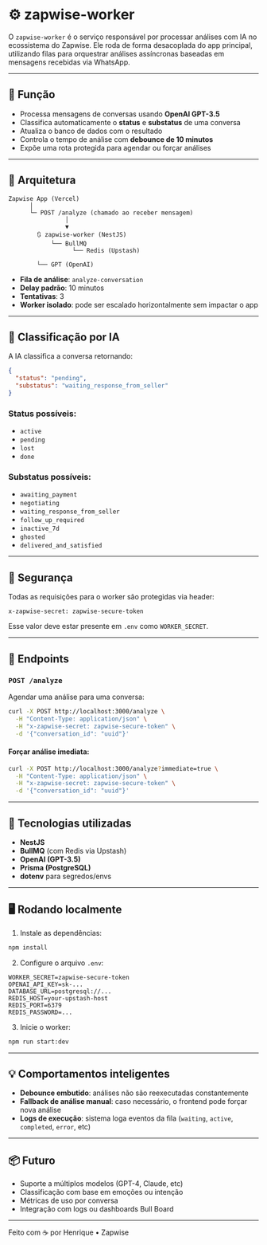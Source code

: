 # ⚙️ zapwise-worker

O `zapwise-worker` é o serviço responsável por processar análises com IA no ecossistema do Zapwise. Ele roda de forma desacoplada do app principal, utilizando filas para orquestrar análises assíncronas baseadas em mensagens recebidas via WhatsApp.

---

## 📌 Função

- Processa mensagens de conversas usando **OpenAI GPT-3.5**
- Classifica automaticamente o **status** e **substatus** de uma conversa
- Atualiza o banco de dados com o resultado
- Controla o tempo de análise com **debounce de 10 minutos**
- Expõe uma rota protegida para agendar ou forçar análises

---

## 🧱 Arquitetura

```
Zapwise App (Vercel)
      │
      └─ POST /analyze (chamado ao receber mensagem)
                │
                ▼
        🔃 zapwise-worker (NestJS)
            └── BullMQ
                  └── Redis (Upstash)

        └── GPT (OpenAI)
```

- **Fila de análise**: `analyze-conversation`
- **Delay padrão**: 10 minutos
- **Tentativas**: 3
- **Worker isolado**: pode ser escalado horizontalmente sem impactar o app

---

## 🧠 Classificação por IA

A IA classifica a conversa retornando:

```json
{
  "status": "pending",
  "substatus": "waiting_response_from_seller"
}
```

### Status possíveis:
- `active`
- `pending`
- `lost`
- `done`

### Substatus possíveis:
- `awaiting_payment`
- `negotiating`
- `waiting_response_from_seller`
- `follow_up_required`
- `inactive_7d`
- `ghosted`
- `delivered_and_satisfied`

---

## 🔐 Segurança

Todas as requisições para o worker são protegidas via header:

```http
x-zapwise-secret: zapwise-secure-token
```

Esse valor deve estar presente em `.env` como `WORKER_SECRET`.

---

## 🚀 Endpoints

### `POST /analyze`

Agendar uma análise para uma conversa:

```bash
curl -X POST http://localhost:3000/analyze \
  -H "Content-Type: application/json" \
  -H "x-zapwise-secret: zapwise-secure-token" \
  -d '{"conversation_id": "uuid"}'
```

#### Forçar análise imediata:

```bash
curl -X POST http://localhost:3000/analyze?immediate=true \
  -H "Content-Type: application/json" \
  -H "x-zapwise-secret: zapwise-secure-token" \
  -d '{"conversation_id": "uuid"}'
```

---

## 🧩 Tecnologias utilizadas

- **NestJS**
- **BullMQ** (com Redis via Upstash)
- **OpenAI (GPT-3.5)**
- **Prisma (PostgreSQL)**
- **dotenv** para segredos/envs

---

## 🖥️ Rodando localmente

1. Instale as dependências:

```bash
npm install
```

2. Configure o arquivo `.env`:

```env
WORKER_SECRET=zapwise-secure-token
OPENAI_API_KEY=sk-...
DATABASE_URL=postgresql://...
REDIS_HOST=your-upstash-host
REDIS_PORT=6379
REDIS_PASSWORD=...
```

3. Inicie o worker:

```bash
npm run start:dev
```

---

## 💡 Comportamentos inteligentes

- **Debounce embutido**: análises não são reexecutadas constantemente
- **Fallback de análise manual**: caso necessário, o frontend pode forçar nova análise
- **Logs de execução**: sistema loga eventos da fila (`waiting`, `active`, `completed`, `error`, etc)

---

## 📦 Futuro

- Suporte a múltiplos modelos (GPT-4, Claude, etc)
- Classificação com base em emoções ou intenção
- Métricas de uso por conversa
- Integração com logs ou dashboards Bull Board

---

Feito com ☕ por Henrique • Zapwise